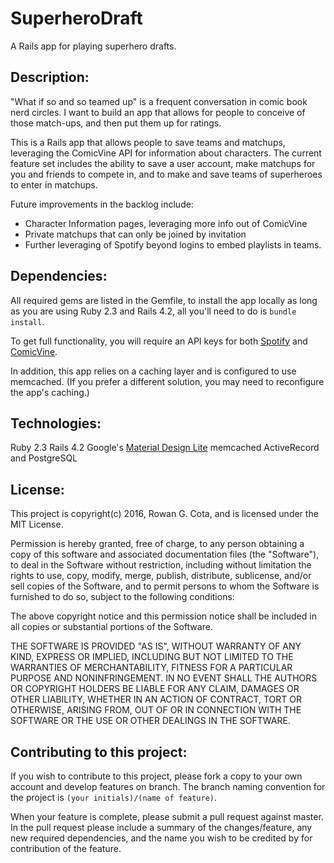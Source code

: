 # SuperheroDraft
A Rails app for playing superhero drafts.

## Description:
"What if so and so teamed up" is a frequent conversation in comic book nerd circles. I want to build an app that allows for people to conceive of those match-ups, and then put them up for ratings.

This is a Rails app that allows people to save teams and matchups, leveraging the ComicVine API for information about characters. The current feature set includes the ability to save a user account, make matchups for you and friends to compete in, and to make and save teams of superheroes to enter in matchups.

Future improvements in the backlog include:
* Character Information pages, leveraging more info out of ComicVine
* Private matchups that can only be joined by invitation
* Further leveraging of Spotify beyond logins to embed playlists in teams.

## Dependencies:
All required gems are listed in the Gemfile, to install the app locally as long as you are using Ruby 2.3 and Rails 4.2, all you'll need to do is `bundle install`.

To get full functionality, you will require an API keys for both [Spotify](https://developer.spotify.com/web-api/) and [ComicVine](http://comicvine.gamespot.com/api/). 

In addition, this app relies on a caching layer and is configured to use memcached. (If you prefer a different solution, you may need to reconfigure the app's caching.)

## Technologies:
Ruby 2.3
Rails 4.2
Google's [Material Design Lite](https://getmdl.io/)
memcached
ActiveRecord and PostgreSQL

## License:
This project is copyright(c) 2016, Rowan G. Cota, and is licensed under the MIT License.

Permission is hereby granted, free of charge, to any person obtaining a copy of this software and associated documentation files (the "Software"), to deal in the Software without restriction, including without limitation the rights to use, copy, modify, merge, publish, distribute, sublicense, and/or sell copies of the Software, and to permit persons to whom the Software is furnished to do so, subject to the following conditions:

The above copyright notice and this permission notice shall be included in all copies or substantial portions of the Software.

THE SOFTWARE IS PROVIDED "AS IS", WITHOUT WARRANTY OF ANY KIND, EXPRESS OR IMPLIED, INCLUDING BUT NOT LIMITED TO THE WARRANTIES OF MERCHANTABILITY, FITNESS FOR A PARTICULAR PURPOSE AND NONINFRINGEMENT. IN NO EVENT SHALL THE AUTHORS OR COPYRIGHT HOLDERS BE LIABLE FOR ANY CLAIM, DAMAGES OR OTHER LIABILITY, WHETHER IN AN ACTION OF CONTRACT, TORT OR OTHERWISE, ARISING FROM, OUT OF OR IN CONNECTION WITH THE SOFTWARE OR THE USE OR OTHER DEALINGS IN THE SOFTWARE.

## Contributing to this project:

If you wish to contribute to this project, please fork a copy to your own account and develop features on branch. The branch naming convention for the project is `(your initials)/(name of feature)`.

When your feature is complete, please submit a pull request against master. In the pull request please include a summary of the changes/feature, any new required dependencies, and the name you wish to be credited by for contribution of the feature.
